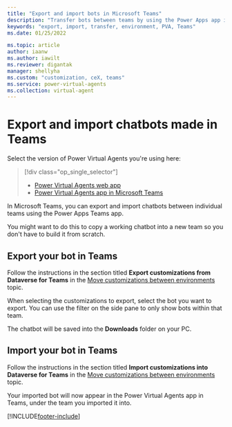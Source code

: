 ```yaml
---
title: "Export and import bots in Microsoft Teams"
description: "Transfer bots between teams by using the Power Apps app in Microsoft Teams."
keywords: "export, import, transfer, environment, PVA, Teams"
ms.date: 01/25/2022

ms.topic: article
author: iaanw
ms.author: iawilt
ms.reviewer: digantak
manager: shellyha
ms.custom: "customization, ceX, teams"
ms.service: power-virtual-agents
ms.collection: virtual-agent
---
```


# Export and import chatbots made in Teams

Select the version of Power Virtual Agents you're using here:

> [!div class="op_single_selector"]
>
> - [Power Virtual Agents web app](../authoring-export-import-bots.md)
> - [Power Virtual Agents app in Microsoft Teams](authoring-export-import-bots-teams.md)

In Microsoft Teams, you can export and import chatbots between individual teams using the Power Apps Teams app.

You might want to do this to copy a working chatbot into a new team so you don't have to build it from scratch.

## Export your bot in Teams

Follow the instructions in the section titled **Export customizations from Dataverse for Teams** in the [Move customizations between environments](/powerapps/teams/import-solution-in-teams#export-customizations-from-dataverse-for-teams) topic.

When selecting the customizations to export, select the bot you want to export. You can use the filter on the side pane to only show bots within that team.

The chatbot will be saved into the **Downloads** folder on your PC.

## Import your bot in Teams

Follow the instructions in the section titled **Import customizations into Dataverse for Teams** in the [Move customizations between environments](/powerapps/teams/import-solution-in-teams#import-customizations-into-dataverse-for-teams) topic.

Your imported bot will now appear in the Power Virtual Agents app in Teams, under the team you imported it into.

[!INCLUDE[footer-include](../includes/footer-banner.md)]
